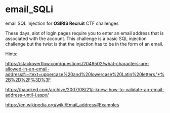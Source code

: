 # email_SQLi
email SQL injection for **OSIRIS Recruit** CTF challenges

These days, alot of login pages require you to enter an email address that is associated with the account.
This challenge is a basic SQL injection challenge but the twist is that the injection has to be in the form of an email.

Hints:

https://stackoverflow.com/questions/2049502/what-characters-are-allowed-in-an-email-address#:~:text=uppercase%20and%20lowercase%20Latin%20letters,'*%2B%2D%2F%3D%3F

https://haacked.com/archive/2007/08/21/i-knew-how-to-validate-an-email-address-until-i.aspx/

https://en.wikipedia.org/wiki/Email_address#Examples
